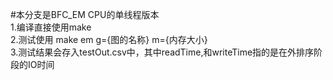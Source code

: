 #本分支是BFC_EM CPU的单线程版本  
1.编译直接使用make  
2.测试使用 make em g={图的名称} m={内存大小}  
3.测试结果会存入testOut.csv中，其中readTime,和writeTime指的是在外排序阶段的IO时间  
